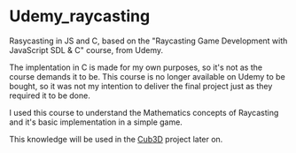 # Udemy_raycasting
Rasycasting in JS and C, based on the "Raycasting Game Development with JavaScript SDL & C" course, from Udemy.

The implentation in C is made for my own purposes, so it's not as the course demands it to be.
This course is no longer available on Udemy to be bought, so it was not my intention to deliver the final project just as they required it to be done.

I used this course to understand the Mathematics concepts of Raycasting and it's basic implementation in a simple game.

This knowledge will be used in the [Cub3D](https://github.com/ferfahl/42SP_cub3d) project later on.
